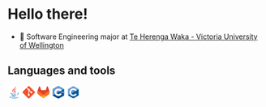 # Hello there!

- 📜 Software Engineering major at [Te Herenga Waka - Victoria University of Wellington](https://www.wgtn.ac.nz/)

## Languages and tools
<div>
<img src="https://github.com/devicons/devicon/blob/master/icons/java/java-original.svg" alt="Java" width="5%">
<img src="https://github.com/devicons/devicon/blob/master/icons/git/git-original.svg" alt="Git" width="5%">
<img src="https://github.com/devicons/devicon/blob/master/icons/gitlab/gitlab-original.svg" alt="Gitlab" width="5%">
<img src="https://github.com/devicons/devicon/blob/master/icons/cplusplus/cplusplus-original.svg" alt="C++" width="5%">
<img src="https://github.com/devicons/devicon/blob/master/icons/c/c-original.svg" alt="C" width="5%">
</div>
